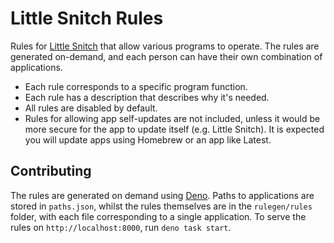 # Little Snitch Rules

Rules for [Little Snitch] that allow various programs to operate. The rules are generated on-demand,
and each person can have their own combination of applications.

- Each rule corresponds to a specific program function.
- Each rule has a description that describes why it's needed.
- All rules are disabled by default.
- Rules for allowing app self-updates are not included, unless it would be more secure for the app
  to update itself (e.g. Little Snitch). It is expected you will update apps using Homebrew or an
  app like Latest.

## Contributing

The rules are generated on demand using [Deno]. Paths to applications are stored in `paths.json`,
whilst the rules themselves are in the `rulegen/rules` folder, with each file corresponding to a
single application. To serve the rules on `http://localhost:8000`, run `deno task start`.

[Little Snitch]: https://obdev.at/products/littlesnitch/index.html
[Deno]: https://deno.land
